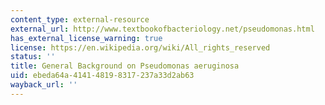 ```yaml
---
content_type: external-resource
external_url: http://www.textbookofbacteriology.net/pseudomonas.html
has_external_license_warning: true
license: https://en.wikipedia.org/wiki/All_rights_reserved
status: ''
title: General Background on Pseudomonas aeruginosa
uid: ebeda64a-4141-4819-8317-237a33d2ab63
wayback_url: ''
---
```


